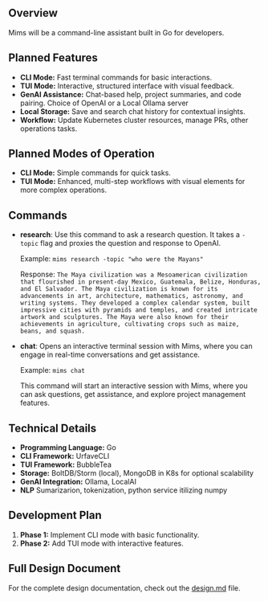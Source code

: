 
## Overview
Mims will be a command-line assistant built in Go for developers. 

## Planned Features
- **CLI Mode:** Fast terminal commands for basic interactions.
- **TUI Mode:** Interactive, structured interface with visual feedback.
- **GenAI Assistance:** Chat-based help, project summaries, and code pairing. Choice of OpenAI or a Local Ollama server
- **Local Storage:** Save and search chat history for contextual insights.
- **Workflow:** Update Kubernetes cluster resources, manage PRs, other operations tasks.

## Planned Modes of Operation
- **CLI Mode:** Simple commands for quick tasks.
- **TUI Mode:** Enhanced, multi-step workflows with visual elements for more complex operations.

## Commands

- **research**: Use this command to ask a research question. It takes a `-topic` flag and proxies the question and response to OpenAI.

  Example:
  `mims research -topic "who were the Mayans"`

  Response:
  `The Maya civilization was a Mesoamerican civilization that flourished in present-day Mexico, Guatemala, Belize, Honduras, and El Salvador. The Maya civilization is known for its advancements in art, architecture, mathematics, astronomy, and writing systems. They developed a complex calendar system, built impressive cities with pyramids and temples, and created intricate artwork and sculptures. The Maya were also known for their achievements in agriculture, cultivating crops such as maize, beans, and squash.`

- **chat**: Opens an interactive terminal session with Mims, where you can engage in real-time conversations and get assistance.

  Example:
  `mims chat`

   This command will start an interactive session with Mims, where you can ask questions, get assistance, and explore project management features.

## Technical Details
- **Programming Language:** Go
- **CLI Framework:** UrfaveCLI
- **TUI Framework:** BubbleTea
- **Storage:** BoltDB/Storm (local), MongoDB in K8s for optional scalability
- **GenAI Integration:** Ollama, LocalAI
- **NLP** Sumarizarion, tokenization, python service itilizing numpy

## Development Plan
1. **Phase 1:** Implement CLI mode with basic functionality.
2. **Phase 2:** Add TUI mode with interactive features.

## Full Design Document
For the complete design documentation, check out the [design.md](design.md) file.
